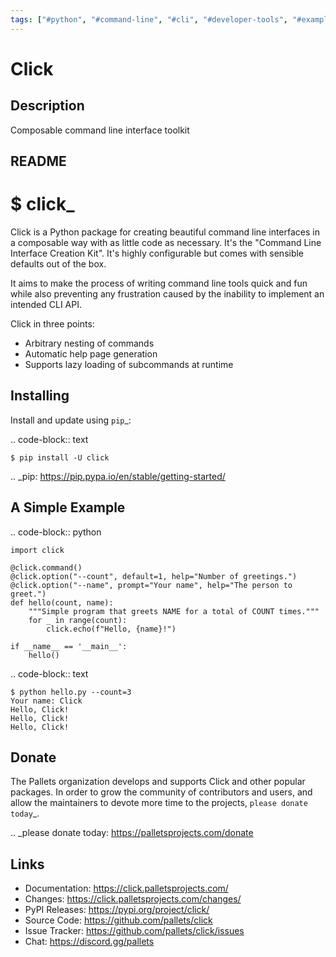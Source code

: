 ```yaml
---
tags: ["#python", "#command-line", "#cli", "#developer-tools", "#example-code", "|", "#click-package", "#cli-toolkit", "#pallets-project"]
---
```


# Click

## Description

Composable command line interface toolkit

## README

\$ click\_
==========

Click is a Python package for creating beautiful command line interfaces
in a composable way with as little code as necessary. It's the "Command
Line Interface Creation Kit". It's highly configurable but comes with
sensible defaults out of the box.

It aims to make the process of writing command line tools quick and fun
while also preventing any frustration caused by the inability to
implement an intended CLI API.

Click in three points:

- Arbitrary nesting of commands
- Automatic help page generation
- Supports lazy loading of subcommands at runtime


Installing
----------

Install and update using `pip`_:

.. code-block:: text

    $ pip install -U click

.. _pip: https://pip.pypa.io/en/stable/getting-started/


A Simple Example
----------------

.. code-block:: python

    import click

    @click.command()
    @click.option("--count", default=1, help="Number of greetings.")
    @click.option("--name", prompt="Your name", help="The person to greet.")
    def hello(count, name):
        """Simple program that greets NAME for a total of COUNT times."""
        for _ in range(count):
            click.echo(f"Hello, {name}!")

    if __name__ == '__main__':
        hello()

.. code-block:: text

    $ python hello.py --count=3
    Your name: Click
    Hello, Click!
    Hello, Click!
    Hello, Click!


Donate
------

The Pallets organization develops and supports Click and other popular
packages. In order to grow the community of contributors and users, and
allow the maintainers to devote more time to the projects, `please
donate today`_.

.. _please donate today: https://palletsprojects.com/donate


Links
-----

- Documentation: https://click.palletsprojects.com/
- Changes: https://click.palletsprojects.com/changes/
- PyPI Releases: https://pypi.org/project/click/
- Source Code: https://github.com/pallets/click
- Issue Tracker: https://github.com/pallets/click/issues
- Chat: https://discord.gg/pallets
